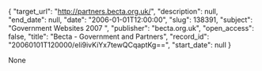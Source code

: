 {
  "target_url": "http://partners.becta.org.uk/", 
  "description": null, 
  "end_date": null, 
  "date": "2006-01-01T12:00:00", 
  "slug": 138391, 
  "subject": "Government Websites 2007 ", 
  "publisher": "becta.org.uk", 
  "open_access": false, 
  "title": "Becta - Government and Partners", 
  "record_id": "20060101T120000/eli9ivKiYx7tewQCqaptKg==", 
  "start_date": null
}

None